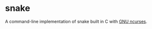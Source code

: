 # snake
A command-line implementation of snake built in C with [GNU ncurses](https://www.gnu.org/software/ncurses/).
